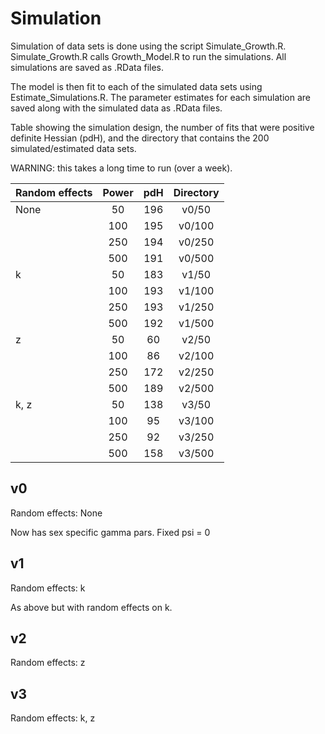 # Simulation

Simulation of data sets is done using the script Simulate_Growth.R. Simulate_Growth.R calls
Growth_Model.R to run the simulations. All simulations are saved as .RData
files.

The model is then fit to each of the simulated data sets using Estimate_Simulations.R. The
parameter estimates for each simulation are saved along with the simulated data
as .RData files.

Table showing the simulation design, the number of fits that were positive
definite Hessian (pdH), and the directory that contains the 200 simulated/estimated
data sets.

WARNING: this takes a long time to run (over a week).

| Random effects | Power |pdH   | Directory |
| -------------- |:-----:|:----:|:---------:|
| None           | 50    | 196  | v0/50     |
|                | 100   | 195  | v0/100    |
|                | 250   | 194  | v0/250    |
|                | 500   | 191  | v0/500    |
| k              | 50    | 183  | v1/50     |
|                | 100   | 193  | v1/100    |
|                | 250   | 193  | v1/250    |
|                | 500   | 192  | v1/500    |
| z              | 50    | 60   | v2/50     |
|                | 100   | 86   | v2/100    |
|                | 250   | 172  | v2/250    |
|                | 500   | 189  | v2/500    |
| k, z           | 50    | 138  | v3/50     |
|                | 100   | 95   | v3/100    |
|                | 250   | 92   | v3/250    |
|                | 500   | 158  | v3/500    |


## v0

Random effects: None

Now has sex specific gamma pars. Fixed psi = 0


## v1

Random effects: k

As above but with random effects on k.


## v2

Random effects: z


## v3

Random effects: k, z



